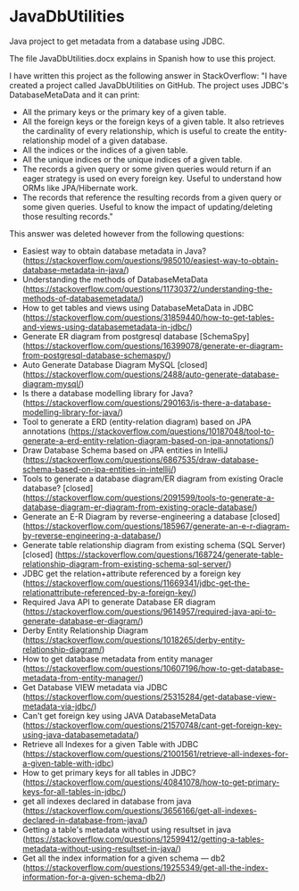 # JavaDbUtilities
Java project to get metadata from a database using JDBC.

The file JavaDbUtilities.docx explains in Spanish how to use this project.

I have written this project as the following answer in StackOverflow:
"I have created a project called JavaDbUtilities on GitHub. The project uses JDBC's DatabaseMetaData and it can print:
- All the primary keys or the primary key of a given table.
- All the foreign keys or the foreign keys of a given table. It also retrieves the cardinality of every relationship, which is useful to create the entity-relationship model of a given database.
- All the indices or the indices of a given table.
- All the unique indices or the unique indices of a given table.
- The records a given query or some given queries would return if an eager strategy is used on every foreign key. Useful to understand how ORMs like JPA/Hibernate work.
- The records that reference the resulting records from a given query or some given queries. Useful to know the impact of updating/deleting those resulting records."

This answer was deleted however from the following questions:
- Easiest way to obtain database metadata in Java? (https://stackoverflow.com/questions/985010/easiest-way-to-obtain-database-metadata-in-java/)
- Understanding the methods of DatabaseMetaData (https://stackoverflow.com/questions/11730372/understanding-the-methods-of-databasemetadata/)
- How to get tables and views using DatabaseMetaData in JDBC (https://stackoverflow.com/questions/31859440/how-to-get-tables-and-views-using-databasemetadata-in-jdbc/)
- Generate ER diagram from postgresql database [SchemaSpy] (https://stackoverflow.com/questions/16399078/generate-er-diagram-from-postgresql-database-schemaspy/)
- Auto Generate Database Diagram MySQL [closed] (https://stackoverflow.com/questions/2488/auto-generate-database-diagram-mysql/)
- Is there a database modelling library for Java? (https://stackoverflow.com/questions/290163/is-there-a-database-modelling-library-for-java/)
- Tool to generate a ERD (entity-relation diagram) based on JPA annotations (https://stackoverflow.com/questions/10187048/tool-to-generate-a-erd-entity-relation-diagram-based-on-jpa-annotations/)
- Draw Database Schema based on JPA entities in IntelliJ (https://stackoverflow.com/questions/6867535/draw-database-schema-based-on-jpa-entities-in-intellij/)
- Tools to generate a database diagram/ER diagram from existing Oracle database? [closed] (https://stackoverflow.com/questions/2091599/tools-to-generate-a-database-diagram-er-diagram-from-existing-oracle-database/)
- Generate an E-R Diagram by reverse-engineering a database [closed] (https://stackoverflow.com/questions/185967/generate-an-e-r-diagram-by-reverse-engineering-a-database/)
- Generate table relationship diagram from existing schema (SQL Server) [closed] (https://stackoverflow.com/questions/168724/generate-table-relationship-diagram-from-existing-schema-sql-server/)
- JDBC get the relation+attribute referenced by a foreign key (https://stackoverflow.com/questions/11669341/jdbc-get-the-relationattribute-referenced-by-a-foreign-key/)
- Required Java API to generate Database ER diagram (https://stackoverflow.com/questions/9614957/required-java-api-to-generate-database-er-diagram/)
- Derby Entity Relationship Diagram (https://stackoverflow.com/questions/1018265/derby-entity-relationship-diagram/)
- How to get database metadata from entity manager (https://stackoverflow.com/questions/10607196/how-to-get-database-metadata-from-entity-manager/)
- Get Database VIEW metadata via JDBC (https://stackoverflow.com/questions/25315284/get-database-view-metadata-via-jdbc/)
- Can't get foreign key using JAVA DatabaseMetaData (https://stackoverflow.com/questions/21570748/cant-get-foreign-key-using-java-databasemetadata/)
- Retrieve all Indexes for a given Table with JDBC (https://stackoverflow.com/questions/21001561/retrieve-all-indexes-for-a-given-table-with-jdbc)
- How to get primary keys for all tables in JDBC? (https://stackoverflow.com/questions/40841078/how-to-get-primary-keys-for-all-tables-in-jdbc/)
- get all indexes declared in database from java (https://stackoverflow.com/questions/3656166/get-all-indexes-declared-in-database-from-java/)
- Getting a table's metadata without using resultset in java (https://stackoverflow.com/questions/12599412/getting-a-tables-metadata-without-using-resultset-in-java/)
- Get all the index information for a given schema — db2 (https://stackoverflow.com/questions/19255349/get-all-the-index-information-for-a-given-schema-db2/)
